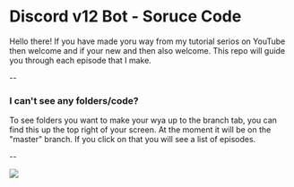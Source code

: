 # Discord v12 Bot - Soruce Code

Hello there! If you have made yoru way from my tutorial serios on YouTube then welcome and if your new and then also welcome. This repo will guide you through each episode that I make. 

--

### I can't see any folders/code?

To see folders you want to make your wya up to the branch tab, you can find this up the top right of your screen. At the moment it will be on the "master" branch. If you click on that you will see a list of episodes.

--

<img src = "https://user-images.githubusercontent.com/59381835/83589430-8bae5180-a508-11ea-975a-ae4fee409fde.png">
